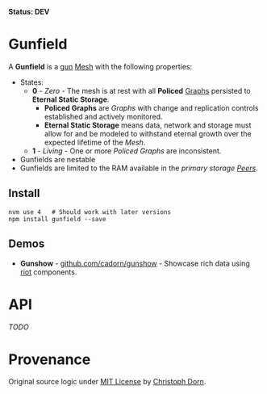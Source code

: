**Status: DEV**

Gunfield
========

A **Gunfield** is a [gun](https://github.com/amark/gun) [Mesh](https://github.com/amark/gun/wiki/Glossary) with the following properties:

  * States:
    * **0** - *Zero* - The mesh is at rest with all **Policed** [Graphs](https://github.com/amark/gun/wiki/Glossary)
       persisted to **Eternal Static Storage**.
      * **Policed Graphs** are *Graphs* with change and replication controls established and actively monitored.
      * **Eternal Static Storage** means data, network and storage must allow for and be modeled to withstand eternal
        growth over the expected lifetime of the *Mesh*.
    * **1** - *Living* - One or more *Policed Graphs* are inconsistent.
  * Gunfields are nestable
  * Gunfields are limited to the RAM available in the *primary storage [Peers](https://github.com/amark/gun/wiki/Glossary)*.

Install
-------

    nvm use 4   # Should work with later versions
    npm install gunfield --save

Demos
-----

  * **Gunshow** - [github.com/cadorn/gunshow](https://github.com/cadorn/gunshow) - Showcase rich data using [riot](http://riotjs.com/) components.


API
===

*TODO*


Provenance
==========

Original source logic under [MIT License](https://opensource.org/licenses/MIT) by [Christoph Dorn](http://christophdorn.com).
